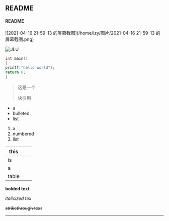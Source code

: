 ## README

#### README

[](https://github.com/lzybest/English/blob/main/README.md)



[](https://www.baidu.com/s?ie=UTF-8&wd=%E5%90%89%E6%9E%97%E5%A4%A7%E5%AD%A6%E5%9B%BE%E7%89%87)



![2021-04-16 21-59-13 的屏幕截图](/home/lzy/图片/2021-04-16 21-59-13 的屏幕截图.png)











![JLU](https://gimg2.baidu.com/image_search/src=http%3A%2F%2Fwww.iopen.com.cn%2Fupload%2F201912%2F19%2F1576737012404114.jpg&refer=http%3A%2F%2Fwww.iopen.com.cn&app=2002&size=f9999,10000&q=a80&n=0&g=0n&fmt=jpeg?sec=1622039133&t=edc4346b91e39d4f570de8e6e3951656)



```c
int main()
{
printf("hello world");
return 0;
}
```





> 这是一个
>
> 块引用



- a
- bulleted
- list



1. a
2. numbered
3. list

| this  |      |      |
| ----- | ---- | ---- |
| is    |      |      |
| a     |      |      |
| table |      |      |



 **bolded text**



 *italicized tex*



~~strikethrough text~~



------

